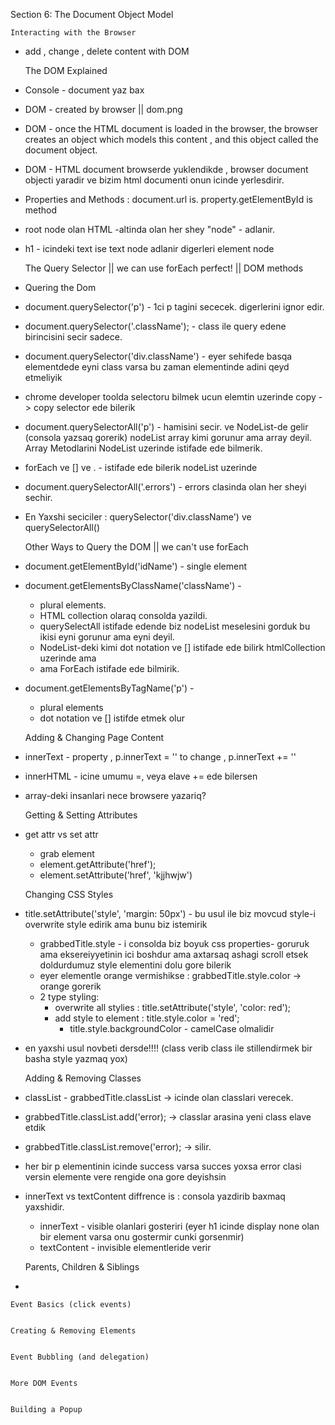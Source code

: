 Section 6: The Document Object Model

    Interacting with the Browser

* add , change , delete content  with DOM

    
    The DOM Explained

* Console - document yaz bax
* DOM - created by browser  || dom.png
* DOM - once the HTML document is loaded in the browser, the browser 
creates an object which models this content , and this object called
  the document object.
* DOM - HTML document browserde yuklendikde , browser document objecti yaradir 
ve bizim html documenti onun icinde yerlesdirir.
* Properties and Methods : document.url is.  property.getElementById is method  
* root node olan HTML -altinda olan her shey "node" - adlanir.
* h1 - icindeki text ise text node adlanir digerleri element node


    The Query Selector || we can use forEach perfect! || DOM methods 
    
* Quering the Dom 
* document.querySelector('p') - 1ci p tagini sececek. digerlerini ignor edir.
* document.querySelector('.className'); - class ile query edene birincisini secir sadece.
* document.querySelector('div.className') - eyer sehifede basqa elementdede 
    eyni class varsa bu zaman elementinde adini qeyd etmeliyik
* chrome developer toolda selectoru bilmek ucun elemtin uzerinde copy -> copy selector ede bilerik
* document.querySelectorAll('p') - hamisini secir. ve NodeList-de gelir (consola yazsaq gorerik)
    nodeList array kimi gorunur ama array deyil. Array Metodlarini NodeList uzerinde
    istifade ede bilmerik.
* forEach ve [] ve .  - istifade ede bilerik nodeList uzerinde
* document.querySelectorAll('.errors') - errors clasinda olan her sheyi sechir. 
* En Yaxshi seciciler : querySelector('div.className') ve querySelectorAll()  


    Other Ways to Query the DOM || we can't use forEach

* document.getElementById('idName') - single element
* document.getElementsByClassName('className') - 
    * plural elements.
    * HTML collection olaraq consolda yazildi.
    * querySelectAll istifade edende biz nodeList meselesini gorduk bu ikisi eyni gorunur ama eyni deyil.
    * NodeList-deki kimi dot notation ve [] istifade ede bilirk htmlCollection uzerinde ama 
    * ama ForEach istifade ede bilmirik.
* document.getElementsByTagName('p') - 
    * plural elements
    * dot notation ve [] istifde etmek olur
    

    Adding & Changing Page Content

* innerText - property , p.innerText = ''  to change , p.innerText += ''
* innerHTML - icine umumu =, veya elave += ede bilersen
* array-deki insanlari nece browsere yazariq?
    

    Getting & Setting Attributes
    
*  get attr vs set attr
    * grab element
    * element.getAttribute('href');
    * element.setAttribute('href', 'kjjhwjw')

    
    Changing CSS Styles

* title.setAttribute('style', 'margin: 50px') - bu
    usul ile biz movcud style-i overwrite style edirik 
  ama bunu biz istemirik
    * grabbedTitle.style - i consolda biz boyuk css properties- goruruk ama eksereiyyetinin ici boshdur
        ama axtarsaq ashagi scroll etsek doldurdumuz style elementini dolu gore bilerik
    * eyer elementle orange vermishikse : grabbedTitle.style.color -> orange gorerik
    * 2 type styling:
        * overwrite all stylies : title.setAttribute('style', 'color: red');
        * add style to element : title.style.color = 'red';
            * title.style.backgroundColor - camelCase olmalidir
    
* en yaxshi usul novbeti dersde!!!! (class verib class ile stillendirmek bir basha style yazmaq yox)


    Adding & Removing Classes
        
* classList -  grabbedTitle.classList -> icinde olan classlari verecek.
* grabbedTitle.classList.add('error);  -> classlar arasina yeni class elave etdik
* grabbedTitle.classList.remove('error); -> silir.

* her bir p elementinin icinde success varsa succes yoxsa error clasi versin elemente vere rengide ona gore deyishsin

* innerText vs textContent diffrence is : consola yazdirib baxmaq yaxshidir.
    * innerText - visible olanlari gosteriri (eyer h1 icinde 
      display none olan bir element varsa onu gostermir cunki gorsenmir)
    * textContent - invisible elementleride verir
    
    
    Parents, Children & Siblings
    
* 
    
    
    Event Basics (click events)
        
    
    Creating & Removing Elements
    
    
    Event Bubbling (and delegation)
        
    
    More DOM Events
        
    
    Building a Popup
        
